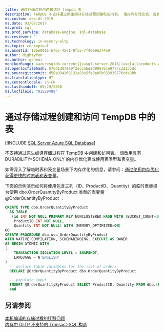 ```yaml
---
title: 通过存储过程创建和访问 tempdb 表
description: TempDB 不支持通过原生编译存储过程创建和访问表。 使用内存优化表，或表类型和表变量。
ms.custom: seo-dt-2019
ms.date: 03/07/2017
ms.prod: sql
ms.prod_service: database-engine, sql-database
ms.reviewer: ''
ms.technology: in-memory-oltp
ms.topic: conceptual
ms.assetid: 12be8011-b76c-45c1-8f55-7f46e0e374e9
author: MightyPen
ms.author: genemi
monikerRange: =azuresqldb-current||>=sql-server-2016||=sqlallproducts-allversions||>=sql-server-linux-2017||=azuresqldb-mi-current
ms.openlocfilehash: 076d1d07ea0f28ccabe2d90930ce9f77c3d13bdc
ms.sourcegitcommit: d56a834269132a83e5fe0a05b033936776cda8bb
ms.translationtype: HT
ms.contentlocale: zh-CN
ms.lasthandoff: 09/29/2020
ms.locfileid: "91529499"
---
```

# <a name="create-and-access-tables-in-tempdb-from-stored-procedures"></a>通过存储过程创建和访问 TempDB 中的表
[!INCLUDE [SQL Server Azure SQL Database](../../includes/applies-to-version/sql-asdb.md)]

  不支持通过原生编译存储过程在 TempDB 中创建和访问表。 请改用具有 DURABILITY=SCHEMA_ONLY 的内存优化表或使用表类型和表变量。 

如需深入了解临时表和表变量场景下内存优化的信息，请参阅：[通过使用内存优化获得更快的时态表和表变量](../../relational-databases/in-memory-oltp/faster-temp-table-and-table-variable-by-using-memory-optimization.md)。
  
  下面的示例演示如何将使用包含三列（ID、ProductID、Quantity）的临时表替换为使用 dbo.OrderQuantityByProduct 类型的表变量 \@OrderQuantityByProduct ：  
  
```sql  
CREATE TYPE dbo.OrderQuantityByProduct   
  AS TABLE   
   (id INT NOT NULL PRIMARY KEY NONCLUSTERED HASH WITH (BUCKET_COUNT=100000),   
    ProductID INT NOT NULL,   
    Quantity INT NOT NULL) WITH (MEMORY_OPTIMIZED=ON)  
GO  
CREATE PROCEDURE dbo.usp_OrderQuantityByProduct   
WITH NATIVE_COMPILATION, SCHEMABINDING, EXECUTE AS OWNER  
AS BEGIN ATOMIC WITH   
(  
    TRANSACTION ISOLATION LEVEL = SNAPSHOT,  
    LANGUAGE = N'ENGLISH'  
)  
  -- declare table variables for the list of orders   
  DECLARE @OrderQuantityByProduct dbo.OrderQuantityByProduct  
  
  -- populate input  
  INSERT @OrderQuantityByProduct SELECT ProductID, Quantity FROM dbo.[Order Details]  
  end  
```  
  
## <a name="see-also"></a>另请参阅  
 [本机编译的存储过程的迁移问题](../../relational-databases/in-memory-oltp/migration-issues-for-natively-compiled-stored-procedures.md)   
 [内存中 OLTP 不支持的 Transact-SQL 构造](../../relational-databases/in-memory-oltp/transact-sql-constructs-not-supported-by-in-memory-oltp.md)  
  
  
